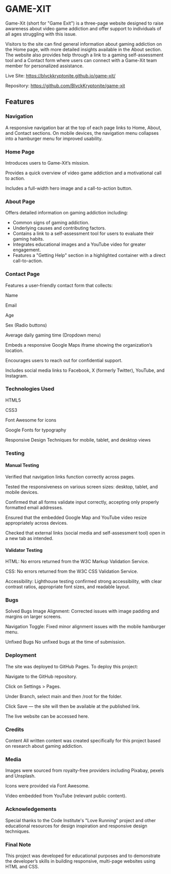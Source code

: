 <h1>GAME-XIT</h1>

Game-Xit (short for "Game Exit") is a three-page website designed to raise awareness about video game addiction and offer support to individuals of all ages struggling with this issue.

Visitors to the site can find general information about gaming addiction on the Home page, with more detailed insights available in the About section. The website also provides help through a link to a gaming self-assessment tool and a Contact form where users can connect with a Game-Xit team member for personalized assistance.

Live Site: https://blvckkryptonite.github.io/game-xit/

Repository: https://github.com/BlvckKryptonite/game-xit



<h2>Features</h2>

<h3>Navigation</h3>

A responsive navigation bar at the top of each page links to Home, About, and Contact sections.
On mobile devices, the navigation menu collapses into a hamburger menu for improved usability.


<h3>Home Page</h3>
Introduces users to Game-Xit’s mission.

Provides a quick overview of video game addiction and a motivational call to action.

Includes a full-width hero image and a call-to-action button.


<h3>About Page</h3>

Offers detailed information on gaming addiction including:

<ul>
<li>Common signs of gaming addiction.</li>

<li>Underlying causes and contributing factors.</li>

<li>Contains a link to a self-assessment tool for users to evaluate their gaming habits.</li>

<li>Integrates educational images and a YouTube video for greater engagement.</li>

<li>Features a "Getting Help" section in a highlighted container with a direct call-to-action.</li>
</ul>


<h3>Contact Page</h3>

Features a user-friendly contact form that collects:

Name

Email

Age

Sex (Radio buttons)

Average daily gaming time (Dropdown menu)

Embeds a responsive Google Maps iframe showing the organization’s location.

Encourages users to reach out for confidential support.

Includes social media links to Facebook, X (formerly Twitter), YouTube, and Instagram.



<h3>Technologies Used</h3>
HTML5

CSS3

Font Awesome for icons

Google Fonts for typography

Responsive Design Techniques for mobile, tablet, and desktop views


<h3>Testing</h3>

<h4>Manual Testing</h4>
Verified that navigation links function correctly across pages.

Tested the responsiveness on various screen sizes: desktop, tablet, and mobile devices.

Confirmed that all forms validate input correctly, accepting only properly formatted email addresses.

Ensured that the embedded Google Map and YouTube video resize appropriately across devices.

Checked that external links (social media and self-assessment tool) open in a new tab as intended.

<h4>Validator Testing</h4>
HTML: No errors returned from the W3C Markup Validation Service.

CSS: No errors returned from the W3C CSS Validation Service.

Accessibility: Lighthouse testing confirmed strong accessibility, with clear contrast ratios, appropriate font sizes, and readable layout.

<h3>Bugs</h3>
Solved Bugs
Image Alignment: Corrected issues with image padding and margins on larger screens.

Navigation Toggle: Fixed minor alignment issues with the mobile hamburger menu.

Unfixed Bugs
No unfixed bugs at the time of submission.

<h3>Deployment</h3>
The site was deployed to GitHub Pages. To deploy this project:

Navigate to the GitHub repository.

Click on Settings > Pages.

Under Branch, select main and then /root for the folder.

Click Save — the site will then be available at the published link.

The live website can be accessed here.

<h3>Credits</h3>
Content
All written content was created specifically for this project based on research about gaming addiction.

<h3>Media</h3>
Images were sourced from royalty-free providers including Pixabay, pexels and Unsplash.

Icons were provided via Font Awesome.

Video embedded from YouTube (relevant public content).

<h3>Acknowledgements</h3>
Special thanks to the Code Institute's "Love Running" project and other educational resources for design inspiration and responsive design techniques.

<h3>Final Note</h3>
This project was developed for educational purposes and to demonstrate the developer’s skills in building responsive, multi-page websites using HTML and CSS.
